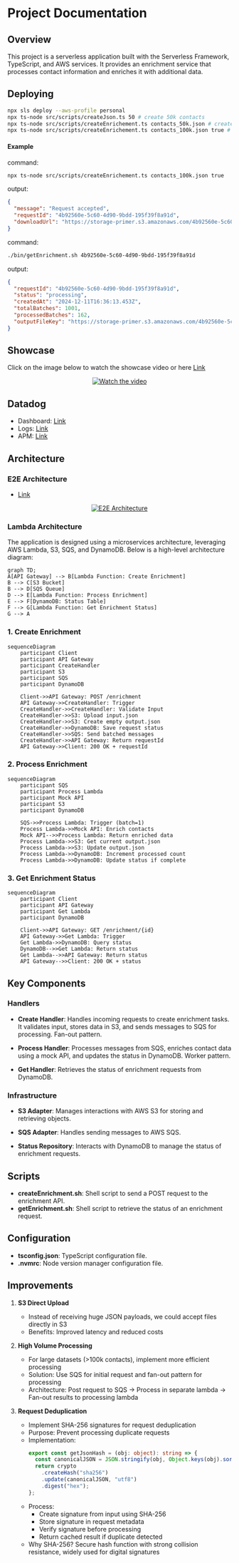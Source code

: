 # Project Documentation

## Overview

This project is a serverless application built with the Serverless Framework, TypeScript, and AWS services. It provides an enrichment service that processes contact information and enriches it with additional data.

## Deploying

```bash
npx sls deploy --aws-profile personal
npx ts-node src/scripts/createJson.ts 50 # create 50k contacts
npx ts-node src/scripts/createEnrichement.ts contacts_50k.json # create enrichment request
npx ts-node src/scripts/createEnrichement.ts contacts_100k.json true # create enrichment request and push to S3, for large datasets
```

#### Example

command:

```bash
npx ts-node src/scripts/createEnrichement.ts contacts_100k.json true
```

output:

```json
{
  "message": "Request accepted",
  "requestId": "4b92560e-5c60-4d90-9bdd-195f39f8a91d",
  "downloadUrl": "https://storage-primer.s3.amazonaws.com/4b92560e-5c60-4d90-9bdd-195f39f8a91d/output.json"
}
```

command:

```bash
./bin/getEnrichment.sh 4b92560e-5c60-4d90-9bdd-195f39f8a91d
```

output:

```json
{
  "requestId": "4b92560e-5c60-4d90-9bdd-195f39f8a91d",
  "status": "processing",
  "createdAt": "2024-12-11T16:36:13.453Z",
  "totalBatches": 1001,
  "processedBatches": 162,
  "outputFileKey": "https://storage-primer.s3.amazonaws.com/4b92560e-5c60-4d90-9bdd-195f39f8a91d/output.json"
}
```

## Showcase

Click on the image below to watch the showcase video or here [Link](https://cln.sh/bhWByGSF)

<p align="center">
  <a href="https://cln.sh/bhWByGSF">
    <img src="./docs/showcase.gif" alt="Watch the video">
  </a>
</p>

## Datadog

- Dashboard: [Link](https://p.datadoghq.com/sb/836b9d5c-b1bf-11ef-a55b-0ee733f937a2-ff8b75cf46559dca2d25a0e8de156a49?refresh_mode=sliding&from_ts=1733306292479&to_ts=1733320692479&live=true)
- Logs: [Link](https://app.datadoghq.com/logs?saved-view-id=3174992)
- APM: [Link](https://app.datadoghq.com/apm/entity/service%3Aprimer-integration-pipeline?dependencyMap=qson%3A%28data%3A%28telemetrySelection%3Aall_sources%29%2Cversion%3A%210%29&deployments=qson%3A%28data%3A%28hits%3A%28selected%3Aversion_count%29%2Cerrors%3A%28selected%3Aversion_count%29%2Clatency%3A%28selected%3Ap95%29%2CtopN%3A%215%29%2Cversion%3A%210%29&env=dev&errors=qson%3A%28data%3A%28issueSort%3AFIRST_SEEN%29%2Cversion%3A%210%29&fromUser=false&groupMapByOperation=null&infrastructure=qson%3A%28data%3A%28viewType%3Apods%29%2Cversion%3A%210%29&isInferred=false&logs=qson%3A%28data%3A%28indexes%3A%5B%5D%29%2Cversion%3A%210%29&operationName=aws.lambda&panels=qson%3A%28data%3A%28%29%2Cversion%3A%210%29&resources=qson%3A%28data%3A%28visible%3A%21t%2Chits%3A%28selected%3Atotal%29%2Cerrors%3A%28selected%3Atotal%29%2Clatency%3A%28selected%3Ap95%29%2CtopN%3A%215%29%2Cversion%3A%211%29&summary=qson%3A%28data%3A%28visible%3A%21t%2Cchanges%3A%28%29%2Cerrors%3A%28selected%3Acount%29%2Chits%3A%28selected%3Acount%29%2Clatency%3A%28selected%3Alatency%2Cslot%3A%28agg%3A95%29%2Cdistribution%3A%28isLogScale%3A%21f%29%2CshowTraceOutliers%3A%21t%29%2Csublayer%3A%28slot%3A%28layers%3Aservice%29%2Cselected%3Apercentage%29%2ClagMetrics%3A%28selectedMetric%3A%21s%2CselectedGroupBy%3A%21s%29%29%2Cversion%3A%211%29&traces=qson%3A%28data%3A%28%29%2Cversion%3A%210%29&start=1733314516685&end=1733318116685&paused=false#resources)

## Architecture

### E2E Architecture

- [Link](https://link.excalidraw.com/readonly/L0PvBWorR4GE36O1TEoF)

<p align="center">
  <a href="https://link.excalidraw.com/readonly/L0PvBWorR4GE36O1TEoF">
    <img src="./docs/e2e_diagram.png" alt="E2E Architecture">
  </a>
</p>

### Lambda Architecture

The application is designed using a microservices architecture, leveraging AWS Lambda, S3, SQS, and DynamoDB. Below is a high-level architecture diagram:

```mermaid
graph TD;
A[API Gateway] --> B[Lambda Function: Create Enrichment]
B --> C[S3 Bucket]
B --> D[SQS Queue]
D --> E[Lambda Function: Process Enrichment]
E --> F[DynamoDB: Status Table]
F --> G[Lambda Function: Get Enrichment Status]
G --> A
```

### 1. Create Enrichment

```mermaid
sequenceDiagram
    participant Client
    participant API Gateway
    participant CreateHandler
    participant S3
    participant SQS
    participant DynamoDB

    Client->>API Gateway: POST /enrichment
    API Gateway->>CreateHandler: Trigger
    CreateHandler->>CreateHandler: Validate Input
    CreateHandler->>S3: Upload input.json
    CreateHandler->>S3: Create empty output.json
    CreateHandler->>DynamoDB: Save request status
    CreateHandler->>SQS: Send batched messages
    CreateHandler->>API Gateway: Return requestId
    API Gateway->>Client: 200 OK + requestId
```

### 2. Process Enrichment

```mermaid
sequenceDiagram
    participant SQS
    participant Process Lambda
    participant Mock API
    participant S3
    participant DynamoDB

    SQS->>Process Lambda: Trigger (batch=1)
    Process Lambda->>Mock API: Enrich contacts
    Mock API-->>Process Lambda: Return enriched data
    Process Lambda->>S3: Get current output.json
    Process Lambda->>S3: Update output.json
    Process Lambda->>DynamoDB: Increment processed count
    Process Lambda->>DynamoDB: Update status if complete
```

### 3. Get Enrichment Status

```mermaid
sequenceDiagram
    participant Client
    participant API Gateway
    participant Get Lambda
    participant DynamoDB

    Client->>API Gateway: GET /enrichment/{id}
    API Gateway->>Get Lambda: Trigger
    Get Lambda->>DynamoDB: Query status
    DynamoDB-->>Get Lambda: Return status
    Get Lambda-->>API Gateway: Return status
    API Gateway-->>Client: 200 OK + status
```

## Key Components

### Handlers

- **Create Handler**: Handles incoming requests to create enrichment tasks. It validates input, stores data in S3, and sends messages to SQS for processing. Fan-out pattern.

- **Process Handler**: Processes messages from SQS, enriches contact data using a mock API, and updates the status in DynamoDB. Worker pattern.

- **Get Handler**: Retrieves the status of enrichment requests from DynamoDB.

### Infrastructure

- **S3 Adapter**: Manages interactions with AWS S3 for storing and retrieving objects.

- **SQS Adapter**: Handles sending messages to AWS SQS.

- **Status Repository**: Interacts with DynamoDB to manage the status of enrichment requests.

## Scripts

- **createEnrichment.sh**: Shell script to send a POST request to the enrichment API.
- **getEnrichment.sh**: Shell script to retrieve the status of an enrichment request.

## Configuration

- **tsconfig.json**: TypeScript configuration file.
- **.nvmrc**: Node version manager configuration file.

## Improvements

1. **S3 Direct Upload**

   - Instead of receiving huge JSON payloads, we could accept files directly in S3
   - Benefits: Improved latency and reduced costs

2. **High Volume Processing**

   - For large datasets (>100k contacts), implement more efficient processing
   - Solution: Use SQS for initial request and fan-out pattern for processing
   - Architecture: Post request to SQS → Process in separate lambda → Fan-out results to processing lambda

3. **Request Deduplication**
   - Implement SHA-256 signatures for request deduplication
   - Purpose: Prevent processing duplicate requests
   - Implementation:
     ```typescript
     export const getJsonHash = (obj: object): string => {
       const canonicalJSON = JSON.stringify(obj, Object.keys(obj).sort());
       return crypto
         .createHash("sha256")
         .update(canonicalJSON, "utf8")
         .digest("hex");
     };
     ```
   - Process:
     - Create signature from input using SHA-256
     - Store signature in request metadata
     - Verify signature before processing
     - Return cached result if duplicate detected
   - Why SHA-256? Secure hash function with strong collision resistance, widely used for digital signatures

